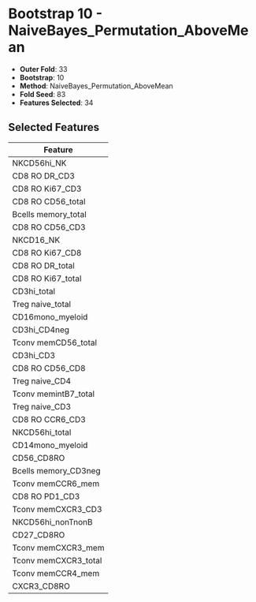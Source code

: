 # Bootstrap 10 - NaiveBayes_Permutation_AboveMean

- **Outer Fold**: 33
- **Bootstrap**: 10
- **Method**: NaiveBayes_Permutation_AboveMean
- **Fold Seed**: 83
- **Features Selected**: 34

## Selected Features

| Feature |
|---------|
| NKCD56hi_NK |
| CD8 RO DR_CD3 |
| CD8  RO Ki67_CD3 |
| CD8 RO CD56_total |
| Bcells memory_total |
| CD8 RO CD56_CD3 |
| NKCD16_NK |
| CD8 RO Ki67_CD8 |
| CD8 RO DR_total |
| CD8 RO Ki67_total |
| CD3hi_total |
| Treg naive_total |
| CD16mono_myeloid |
| CD3hi_CD4neg |
| Tconv memCD56_total |
| CD3hi_CD3 |
| CD8 RO CD56_CD8 |
| Treg naive_CD4 |
| Tconv memintB7_total |
| Treg naive_CD3 |
| CD8 RO CCR6_CD3 |
| NKCD56hi_total |
| CD14mono_myeloid |
| CD56_CD8RO |
| Bcells memory_CD3neg |
| Tconv memCCR6_mem |
| CD8 RO PD1_CD3 |
| Tconv memCXCR3_CD3 |
| NKCD56hi_nonTnonB |
| CD27_CD8RO |
| Tconv memCXCR3_mem |
| Tconv memCXCR3_total |
| Tconv memCCR4_mem |
| CXCR3_CD8RO |
